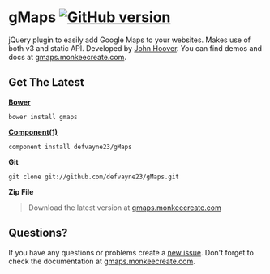 # gMaps [![GitHub version](https://badge.fury.io/gh/defvayne23%2FgMaps.svg)](http://badge.fury.io/gh/defvayne23%2FgMaps)

jQuery plugin to easily add Google Maps to your websites. Makes use of both v3 and static API. Developed by [John Hoover](http://defvayne23.com). You can find demos and docs at [gmaps.monkeecreate.com](http://gmaps.monkeecreate.com).

## Get The Latest
**[Bower](http://bower.io/)**
```shell
bower install gmaps
```

**[Component(1)](http://component.io/)**
```shell
component install defvayne23/gMaps
```

**Git**
```shell
git clone git://github.com/defvayne23/gMaps.git
```

**Zip File**
> Download the latest version at [gmaps.monkeecreate.com](http://gmaps.monkeecreate.com)

## Questions?
If you have any questions or problems create a [new issue](https://github.com/defvayne23/gMaps/issues/new). Don't forget to check the documentation at [gmaps.monkeecreate.com](http://gmaps.monkeecreate.com).
